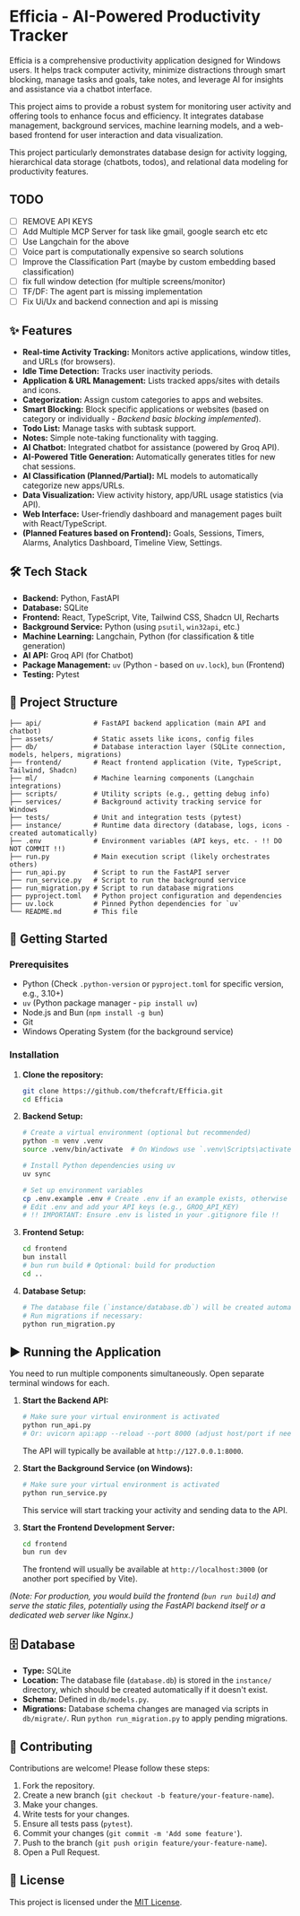 # Efficia - AI-Powered Productivity Tracker

Efficia is a comprehensive productivity application designed for Windows users. It helps track computer activity, minimize distractions through smart blocking, manage tasks and goals, take notes, and leverage AI for insights and assistance via a chatbot interface.

This project aims to provide a robust system for monitoring user activity and offering tools to enhance focus and efficiency. It integrates database management, background services, machine learning models, and a web-based frontend for user interaction and data visualization.

This project particularly demonstrates database design for activity logging, hierarchical data storage (chatbots, todos), and relational data modeling for productivity features.

## TODO
- [ ] REMOVE API KEYS
- [ ] Add Multiple MCP Server for task like gmail, google search etc etc
- [ ] Use Langchain for the above
- [ ] Voice part is computationally expensive so search solutions
- [ ] Improve the Classification Part (maybe by custom embedding based classification)
- [ ] fix full window detection (for multiple screens/monitor)
- [ ] TF/DF: The agent part is missing implementation
- [ ] Fix Ui/Ux and backend connection and api is missing

## ✨ Features

*   **Real-time Activity Tracking:** Monitors active applications, window titles, and URLs (for browsers).
*   **Idle Time Detection:** Tracks user inactivity periods.
*   **Application & URL Management:** Lists tracked apps/sites with details and icons.
*   **Categorization:** Assign custom categories to apps and websites.
*   **Smart Blocking:** Block specific applications or websites (based on category or individually - *Backend basic blocking implemented*).
*   **Todo List:** Manage tasks with subtask support.
*   **Notes:** Simple note-taking functionality with tagging.
*   **AI Chatbot:** Integrated chatbot for assistance (powered by Groq API).
*   **AI-Powered Title Generation:** Automatically generates titles for new chat sessions.
*   **AI Classification (Planned/Partial):** ML models to automatically categorize new apps/URLs.
*   **Data Visualization:** View activity history, app/URL usage statistics (via API).
*   **Web Interface:** User-friendly dashboard and management pages built with React/TypeScript.
*   **(Planned Features based on Frontend):** Goals, Sessions, Timers, Alarms, Analytics Dashboard, Timeline View, Settings.

## 🛠️ Tech Stack

*   **Backend:** Python, FastAPI
*   **Database:** SQLite
*   **Frontend:** React, TypeScript, Vite, Tailwind CSS, Shadcn UI, Recharts
*   **Background Service:** Python (using `psutil`, `win32api`, etc.)
*   **Machine Learning:** Langchain, Python (for classification & title generation)
*   **AI API:** Groq API (for Chatbot)
*   **Package Management:** `uv` (Python - based on `uv.lock`), `bun` (Frontend)
*   **Testing:** Pytest

## 📁 Project Structure

```
├── api/             # FastAPI backend application (main API and chatbot)
├── assets/          # Static assets like icons, config files
├── db/              # Database interaction layer (SQLite connection, models, helpers, migrations)
├── frontend/        # React frontend application (Vite, TypeScript, Tailwind, Shadcn)
├── ml/              # Machine learning components (Langchain integrations)
├── scripts/         # Utility scripts (e.g., getting debug info)
├── services/        # Background activity tracking service for Windows
├── tests/           # Unit and integration tests (pytest)
├── instance/        # Runtime data directory (database, logs, icons - created automatically)
├── .env             # Environment variables (API keys, etc. - !! DO NOT COMMIT !!)
├── run.py           # Main execution script (likely orchestrates others)
├── run_api.py       # Script to run the FastAPI server
├── run_service.py   # Script to run the background service
├── run_migration.py # Script to run database migrations
├── pyproject.toml   # Python project configuration and dependencies
├── uv.lock          # Pinned Python dependencies for `uv`
└── README.md        # This file
```

## 🚀 Getting Started

### Prerequisites

*   Python (Check `.python-version` or `pyproject.toml` for specific version, e.g., 3.10+)
*   `uv` (Python package manager - `pip install uv`)
*   Node.js and Bun (`npm install -g bun`)
*   Git
*   Windows Operating System (for the background service)

### Installation

1.  **Clone the repository:**
    ```bash
    git clone https://github.com/thefcraft/Efficia.git
    cd Efficia
    ```

2.  **Backend Setup:**
    ```bash
    # Create a virtual environment (optional but recommended)
    python -m venv .venv
    source .venv/bin/activate  # On Windows use `.venv\Scripts\activate`

    # Install Python dependencies using uv
    uv sync

    # Set up environment variables
    cp .env.example .env # Create .env if an example exists, otherwise create manually
    # Edit .env and add your API keys (e.g., GROQ_API_KEY)
    # !! IMPORTANT: Ensure .env is listed in your .gitignore file !!
    ```

3.  **Frontend Setup:**
    ```bash
    cd frontend
    bun install
    # bun run build # Optional: build for production
    cd ..
    ```

4.  **Database Setup:**
    ```bash
    # The database file (`instance/database.db`) will be created automatically.
    # Run migrations if necessary:
    python run_migration.py
    ```

## ▶️ Running the Application

You need to run multiple components simultaneously. Open separate terminal windows for each.

1.  **Start the Backend API:**
    ```bash
    # Make sure your virtual environment is activated
    python run_api.py
    # Or: uvicorn api:app --reload --port 8000 (adjust host/port if needed)
    ```
    The API will typically be available at `http://127.0.0.1:8000`.

2.  **Start the Background Service (on Windows):**
    ```bash
    # Make sure your virtual environment is activated
    python run_service.py
    ```
    This service will start tracking your activity and sending data to the API.

3.  **Start the Frontend Development Server:**
    ```bash
    cd frontend
    bun run dev
    ```
    The frontend will usually be available at `http://localhost:3000` (or another port specified by Vite).

*(Note: For production, you would build the frontend (`bun run build`) and serve the static files, potentially using the FastAPI backend itself or a dedicated web server like Nginx.)*

## 🗄️ Database

*   **Type:** SQLite
*   **Location:** The database file (`database.db`) is stored in the `instance/` directory, which should be created automatically if it doesn't exist.
*   **Schema:** Defined in `db/models.py`.
*   **Migrations:** Database schema changes are managed via scripts in `db/migrate/`. Run `python run_migration.py` to apply pending migrations.

## 🤝 Contributing

Contributions are welcome! Please follow these steps:
1. Fork the repository.
2. Create a new branch (`git checkout -b feature/your-feature-name`).
3. Make your changes.
4. Write tests for your changes.
5. Ensure all tests pass (`pytest`).
6. Commit your changes (`git commit -m 'Add some feature'`).
7. Push to the branch (`git push origin feature/your-feature-name`).
8. Open a Pull Request.

## 📄 License

This project is licensed under the [MIT License](LICENSE).